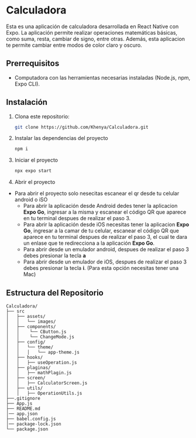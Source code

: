 # Calculadora
Esta es una aplicación de calculadora desarrollada en React Native con Expo. La aplicación permite realizar operaciones matemáticas básicas, como suma, resta, cambiar de signo, entre otras. Además, esta aplicacion te permite cambiar entre modos de color claro y oscuro.

## Prerrequisitos
- Computadora con las herramientas necesarias instaladas (Node.js, npm, Expo CLI).

## Instalación

1. Clona este repositorio:
   ```bash
   git clone https://github.com/Khenya/Calculadora.git

2. Instalar las dependencias del proyecto
   ```bash
   npm i
   ```
   
3. Iniciar el proyecto
    ```bash
   npx expo start
   ```

4. Abrir el proyecto
- Para abrir el proyecto solo nesecitas escanear el qr desde tu celular android o iSO 
  - Para abrir la aplicación desde Android dedes tener la aplicacion **Expo Go**, ingresar a la misma y escanear el código QR que aparece en tu terminal despues de realizar el paso 3.
  - Para abrir la aplicación desde iOS necesitas tener la aplicacion **Expo Go**, ingresar a la camar de tu celular, escanear el código QR que aparece en tu terminal despues de realizar el paso 3, el cual te dara un enlase que te redirecciona a la aplicación **Expo Go**.
  - Para abrir desde un emulador android, despues de realizar el paso 3 debes presionar la tecla **a**
  - Para abrir desde un emulador de iOS, despues de realizar el paso 3 debes presionar la tecla **i**. (Para esta opción necesitas tener una Mac)

## Estructura del Repositorio
```
Calculadora/
├── src
│   ├── assets/
│   │   └── images/
│   ├── components/
│   │    └── CButton.js
│   │    └── ChangeMode.js
│   ├── config/
│   │   └── theme/
│   │   │   └── app-theme.js
│   ├── hooks/
│   │   ├── useOperation.js
│   ├── plaginas/
│   │   ├── mathPlagin.js
│   ├── screen/
│   │   ├── CalculatorScreen.js
│   ├── utils/
│   │   ├── OperationUtils.js
├──.gitignore
├── App.js
├── README.md
│── app.json
├── babel.config.js
│── package-lock.json
└── package.json
```

